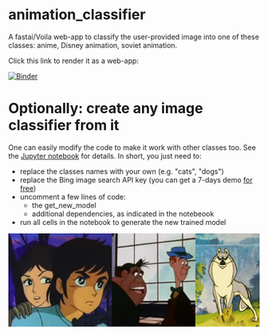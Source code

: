# animation_classifier
A fastai/Voila web-app to classify the user-provided image into one of these classes: anime, Disney animation, soviet animation. 

Click this link to render it as a web-app:

[![Binder](https://mybinder.org/badge_logo.svg)](https://mybinder.org/v2/gh/RomanPlusPlus/animation_classifier.git/main?urlpath=%2Fvoila%2Frender%2Fanimation_classifier.ipynb)

# Optionally: create any image classifier from it
One can easily modify the code to make it work with other classes too. See the [Jupyter notebook](animation_classifier.ipynb) for details. In short, you just need to:
* replace the classes names with your own (e.g. "cats", "dogs")
* replace the Bing image search API key (you can get a 7-days demo [for free](https://forums.fast.ai/t/getting-the-bing-image-search-key/67417))
* uncomment a few lines of code: 
  * the get_new_model
  * additional dependencies, as indicated in the notebeook
* run all cells in the notebook to generate the new trained model

![Alt text](illustration_small.jpg?raw=true "Title")
